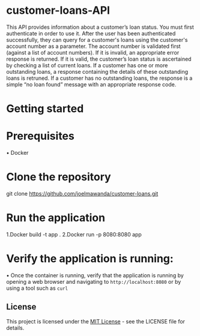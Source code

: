 # customer-loans-API
This API provides information about a customer’s loan status. You must first authenticate in order to use it. After the user has been authenticated successfully, they can query for a customer's loans using the customer's account number as a parameter. The account number is validated first (against a list of account numbers).
If it is invalid, an appropriate error response is returned. If it is valid, the customer’s loan status is ascertained by checking a list of current loans.
If a customer has one or more outstanding loans, a response containing the details of these outstanding loans is retruned. If a customer has no outstanding loans, the response is a simple “no loan found” message with an appropriate response code.

# Getting started
# Prerequisites
  •	Docker
# Clone the repository
git clone https://github.com/joelmawanda/customer-loans.git
# Run the application
  1.Docker build -t app .
  2.Docker run -p 8080:8080 app
# Verify the application is running:
  • Once the container is running, verify that the application is running by 
    opening a web browser and navigating to `http://localhost:8080` or by 
    using a tool such as `curl`

## License
This project is licensed under the [MIT License](LICENSE) - see the LICENSE file for details.





